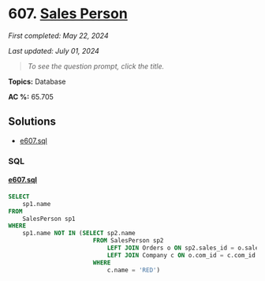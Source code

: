 # 607. [Sales Person](<https://leetcode.com/problems/sales-person>)

*First completed: May 22, 2024*

*Last updated: July 01, 2024*


> *To see the question prompt, click the title.*

**Topics:** Database

**AC %:** 65.705


## Solutions

- [e607.sql](<../my-submissions/e607.sql>)
### SQL
#### [e607.sql](<../my-submissions/e607.sql>)
```SQL
SELECT
    sp1.name
FROM 
    SalesPerson sp1
WHERE 
    sp1.name NOT IN (SELECT sp2.name 
                        FROM SalesPerson sp2 
                            LEFT JOIN Orders o ON sp2.sales_id = o.sales_id 
                            LEFT JOIN Company c ON o.com_id = c.com_id
                        WHERE
                            c.name = 'RED')
```

